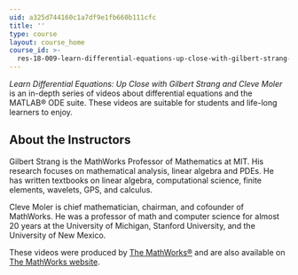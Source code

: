 ```yaml
---
uid: a325d744160c1a7df9e1fb660b111cfc
title: ''
type: course
layout: course_home
course_id: >-
  res-18-009-learn-differential-equations-up-close-with-gilbert-strang-and-cleve-moler-fall-2015
---
```

_Learn Differential Equations: Up Close with_ __Gilbert Strang_ and_ _Cleve Moler_ is an in-depth series of videos about differential equations and the MATLAB® ODE suite. These videos are suitable for students and life-long learners to enjoy.

About the Instructors
---------------------

Gilbert Strang is the MathWorks Professor of Mathematics at MIT. His research focuses on mathematical analysis, linear algebra and PDEs. He has written textbooks on linear algebra, computational science, finite elements, wavelets, GPS, and calculus.

Cleve Moler is chief mathematician, chairman, and cofounder of MathWorks. He was a professor of math and computer science for almost 20 years at the University of Michigan, Stanford University, and the University of New Mexico.

These videos were produced by [The MathWorks®](http://in.mathworks.com/) and are also available on [The MathWorks website](http://in.mathworks.com/academia/courseware/learn-differential-equations.html).
